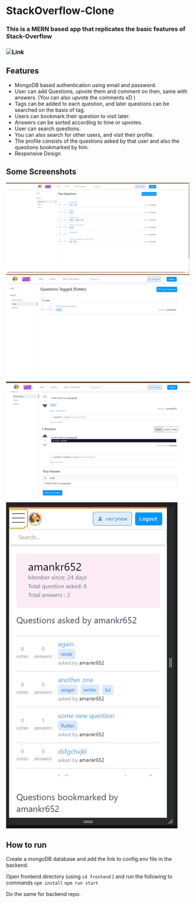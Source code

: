 # StackOverflow-Clone

### This is a MERN based app that replicates the basic features of Stack-Overflow 

### ![Link](iitg-stackoveflow.web.app)

## Features
- MongoDB based authentication using email and password.
- User can add Questions, upvote them and comment on then, same with answers. (You can also upvote the comments xD )
- Tags can be added to each question, and later questions can be searched on the basis of tag.
- Users can bookmark their question to visit later.
- Answers can be sorted according to time or upvotes.
- User can search questions.
- You can also search for other users, and visit their profile.
- The profile consists of the questions asked by that user and also the questions bookmarked by him.
- Responsive Design

## Some Screenshots

![Question Display Page](https://raw.githubusercontent.com/akr-25/StackOverflow-Clone/main/screenshots/Screenshot%202021-09-01%20215958.jpg)
![Searching using Tag](https://raw.githubusercontent.com/akr-25/StackOverflow-Clone/main/screenshots/Screenshot%202021-09-01%20220025.jpg)
![Question-Answer Display Page](https://raw.githubusercontent.com/akr-25/StackOverflow-Clone/main/screenshots/Screenshot%202021-09-01%20220141.jpg)
![User Page - Mobile View](https://raw.githubusercontent.com/akr-25/StackOverflow-Clone/main/screenshots/Screenshot%202021-09-01%20220317.jpg)

## How to run

Create a mongoDB database and add the link to config.env file in the backend.

Open frontend directory (using ``` cd frontend ``` ) and run the following to commands 
``` npm install ```
``` npm run start ```

Do the same for backend repo. 

